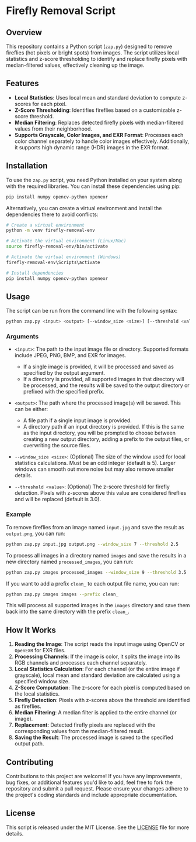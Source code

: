 # Firefly Removal Script

## Overview

This repository contains a Python script (`zap.py`) designed to remove fireflies (hot pixels or bright spots) from images. The script utilizes local statistics and z-score thresholding to identify and replace firefly pixels with median-filtered values, effectively cleaning up the image.

## Features

- **Local Statistics**: Uses local mean and standard deviation to compute z-scores for each pixel.
- **Z-Score Thresholding**: Identifies fireflies based on a customizable z-score threshold.
- **Median Filtering**: Replaces detected firefly pixels with median-filtered values from their neighborhood.
- **Supports Grayscale, Color Images, and EXR Format**: Processes each color channel separately to handle color images effectively. Additionally, it supports high dynamic range (HDR) images in the EXR format.

## Installation

To use the `zap.py` script, you need Python installed on your system along with the required libraries. You can install these dependencies using pip:

```bash
pip install numpy opencv-python openexr
```

Alternatively, you can create a virtual environment and install the dependencies there to avoid conflicts:

```bash
# Create a virtual environment
python -m venv firefly-removal-env

# Activate the virtual environment (Linux/Mac)
source firefly-removal-env/bin/activate

# Activate the virtual environment (Windows)
firefly-removal-env\Scripts\activate

# Install dependencies
pip install numpy opencv-python openexr
```

## Usage

The script can be run from the command line with the following syntax:

```bash
python zap.py <input> <output> [--window_size <size>] [--threshold <value>]
```

### Arguments

- `<input>`: The path to the input image file or directory. Supported formats include JPEG, PNG, BMP, and EXR for images.
  - If a single image is provided, it will be processed and saved as specified by the output argument.
  - If a directory is provided, all supported images in that directory will be processed, and the results will be saved to the output directory or prefixed with the specified prefix.

- `<output>`: The path where the processed image(s) will be saved. This can be either:
  - A file path if a single input image is provided.
  - A directory path if an input directory is provided. If this is the same as the input directory, you will be prompted to choose between creating a new output directory, adding a prefix to the output files, or overwriting the source files.

- `--window_size <size>`: (Optional) The size of the window used for local statistics calculations. Must be an odd integer (default is 5). Larger windows can smooth out more noise but may also remove smaller details.

- `--threshold <value>`: (Optional) The z-score threshold for firefly detection. Pixels with z-scores above this value are considered fireflies and will be replaced (default is 3.0).

### Example

To remove fireflies from an image named `input.jpg` and save the result as `output.png`, you can run:

```bash
python zap.py input.jpg output.png --window_size 7 --threshold 2.5
```

To process all images in a directory named `images` and save the results in a new directory named `processed_images`, you can run:

```bash
python zap.py images processed_images --window_size 9 --threshold 3.5
```

If you want to add a prefix `clean_` to each output file name, you can run:

```bash
python zap.py images images --prefix clean_
```

This will process all supported images in the `images` directory and save them back into the same directory with the prefix `clean_`.

## How It Works

1. **Reading the Image**: The script reads the input image using OpenCV or `OpenEXR` for EXR files.
2. **Processing Channels**: If the image is color, it splits the image into its RGB channels and processes each channel separately.
3. **Local Statistics Calculation**: For each channel (or the entire image if grayscale), local mean and standard deviation are calculated using a specified window size.
4. **Z-Score Computation**: The z-score for each pixel is computed based on the local statistics.
5. **Firefly Detection**: Pixels with z-scores above the threshold are identified as fireflies.
6. **Median Filtering**: A median filter is applied to the entire channel (or image).
7. **Replacement**: Detected firefly pixels are replaced with the corresponding values from the median-filtered result.
8. **Saving the Result**: The processed image is saved to the specified output path.

## Contributing

Contributions to this project are welcome! If you have any improvements, bug fixes, or additional features you'd like to add, feel free to fork the repository and submit a pull request. Please ensure your changes adhere to the project's coding standards and include appropriate documentation.

## License

This script is released under the MIT License. See the [LICENSE](LICENSE) file for more details.